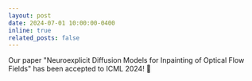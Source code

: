 ```yaml
---
layout: post
date: 2024-07-01 10:00:00-0400
inline: true
related_posts: false
---
```


Our paper "Neuroexplicit Diffusion Models for Inpainting of Optical Flow Fields" has been accepted to ICML 2024! 🎉

